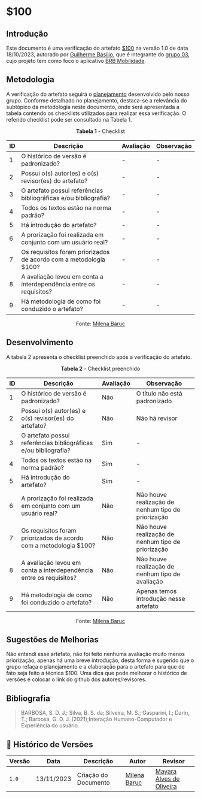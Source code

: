 # $100

## Introdução

Este documento é uma verificação do artefato [$100](https://requisitos-de-software.github.io/2023.2-BRBMobilidade/Elicita%C3%A7%C3%A3o/prioriza%C3%A7%C3%A3o%20de%20requisitos/100/) na versão 1.0 de data 18/10/2023, autorado por [Guilherme Basilio](https://github.com/GuilhermeBES), que é integrante do [grupo 03](https://requisitos-de-software.github.io/2023.2-BRBMobilidade/), cujo projeto tem como foco o aplicativo [BRB Mobilidade](https://play.google.com/store/apps/details?id=br.com.brb.mobilidade&hl=pt_BR&gl=US&pli=1).

## Metodologia 

A verificação do artefato seguirá o [planejamento](./planejamendoDaVerificacao.md) desenvolvido pelo nosso grupo. Conforme detalhado no planejamento, destaca-se a relevância do subtópico da metodologia neste documento, onde será apresentada a tabela contendo os checklists utilizados para realizar essa verificação. O referido checklist pode ser consultado na Tabela 1.

<center>

**Tabela 1** - Checklist

| ID | Descrição                                                                      | Avaliação  | Observação |
|----|--------------------------------------------------------------------------------|------------|------------|
| 1  | O histórico de versão é padronizado?                                           |     -      |     -      |
| 2  | Possui o(s) autor(es) e o(s) revisor(es) do artefato?                          |     -      |     -      |
| 3  | O artefato possui referências bibliográficas e/ou bibliografia?                |     -      |     -      |
| 4  | Todos os textos estão na norma padrão?                                         |     -      |     -      |
| 5  | Há introdução do artefato?                                                     |     -      |     -      |
| 6  | A prorização foi realizada em conjunto com um usuário real?                    |     -      |     -      |
| 7  | Os requisitos foram priorizados de acordo com a metodologia $100?              |     -      |     -      |
| 8  | A avaliação levou em conta a interdependência entre os requisitos?             |     -      |     -      |
| 9  | Há metodologia de como foi conduzido o artefato?                               |     -      |     -      |

Fonte: [Milena Baruc](https://github.com/MilenaBaruc)

</center>

## Desenvolvimento

A tabela 2 apresenta o checklist preenchido após a verificação do artefato.

<center>

**Tabela 2** - Checklist preenchido

| ID | Descrição                                                                      | Avaliação  | Observação |
|----|--------------------------------------------------------------------------------|------------|------------|
| 1  | O histórico de versão é padronizado?                                           |     Não    | O título não está padronizado |
| 2  | Possui o(s) autor(es) e o(s) revisor(es) do artefato?                          |     Não    | Não há revisor |
| 3  | O artefato possui referências bibliográficas e/ou bibliografia?                |     Sim    |     -      |
| 4  | Todos os textos estão na norma padrão?                                         |     Sim    |     -      |
| 5  | Há introdução do artefato?                                                     |     Sim    |     -      |
| 6  | A prorização foi realizada em conjunto com um usuário real?                    |     Não    | Não houve realização de nenhum tipo de priorização |
| 7  | Os requisitos foram priorizados de acordo com a metodologia $100?              |     Não    | Não houve realização de nenhum tipo de priorização |
| 8  | A avaliação levou em conta a interdependência entre os requisitos?             |     Não    | Não houve realização de nenhum tipo de avaliação |
| 9  | Há metodologia de como foi conduzido o artefato?                               |     Não    | Apenas temos introdução nesse artefato |

Fonte: [Milena Baruc](https://github.com/MilenaBaruc)

</center>

## Sugestões de Melhorias

Não entendi esse artefato, não foi feito nenhuma avaliação muito menos priorização, apenas há uma breve introdução, desta forma é sugerido que o grupo refaça o planejamento e a elaboração para o artefato para que de fato seja feito a técnica $100. Uma dica que pode melhorar o histórico de versões é colocar o link do github dos autores/revisores.

## Bibliografia

> BARBOSA, S. D. J.; Silva, B. S. da; Silveira, M. S.; Gasparini, I.; Darin, T.; Barbosa, G. D. J. (2021);Interação Humano-Computador e Experiência do usuário.

## 📑 Histórico de Versões

| Versão | Data       | Descrição                                       | Autor                                          | Revisor                                      |
| ------ | ---------- | ----------------------------------------------- | -----------------------------------------------| ---------------------------------------------|
| `1.0`  | 13/11/2023 | Criação do Documento | [Milena Baruc](https://github.com/MilenaBaruc) | [Mayara Alves de Oliveira](https://github.com/Mayara-tech) |

